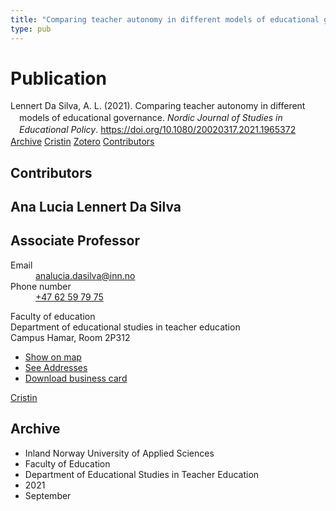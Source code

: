 ```yaml
---
title: "Comparing teacher autonomy in different models of educational governance"
type: pub
---
```

<h1>Publication</h1>
<article id="csl-bib-container-IGXBTR2H" class="csl-bib-container">
  <div class="csl-bib-body" style="line-height: 1.35; padding-left: 1em; text-indent:-1em;">
  <div class="csl-entry">Lennert Da Silva, A. L. (2021). Comparing teacher autonomy in different models of educational governance. <i>Nordic Journal of Studies in Educational Policy</i>. <a href="https://doi.org/10.1080/20020317.2021.1965372">https://doi.org/10.1080/20020317.2021.1965372</a></div>
</div>
  <div class="csl-bib-buttons">
    <a href="#taxonomy-article-IGXBTR2H" class="csl-bib-button">Archive</a>
    <a href="https://app.cristin.no/results/show.jsf?id=1937291" alt="Cristin URL" class="csl-bib-button">Cristin</a>
    <a href="http://zotero.org/groups/5022929/items/IGXBTR2H" alt="Zotero URL" class="csl-bib-button">Zotero</a>
    <a href="#contributors-article-IGXBTR2H" class="csl-bib-button">Contributors</a>
  </div>
  <div id="csl-bib-meta-container-IGXBTR2H"></div>
</article>
<div id="csl-bib-meta-IGXBTR2H" class="csl-bib-meta">
  <article id="contributors-article-IGXBTR2H" class="contributors-article">
    <h1>Contributors</h1>
    <div class="personas">
<div class="vrtx-hinn-person-card">
<div class="photo">
<i class="lar la-user-circle missing-person"></i>
</div>
<div class="info">
<hgroup><h1>Ana Lucia Lennert Da Silva</h1>
<h2>Associate Professor</h2>
</hgroup><dl>
<dt>Email</dt>
<dd>
<a href="mailto:analucia.dasilva@inn.no">analucia.dasilva@inn.no</a>
</dd>
<dt>Phone number</dt>
<dd><a href="tel:+4762597975">
+47 62 59 79 75
</a></dd>
</dl>
<p>
Faculty of education<br>
Department of educational studies in teacher education<br>
Campus Hamar,
Room 2P312
</p>
<ul class="vrtx-hinn-links">
<li><a href="https://www.google.com/maps?q=60.796004,11.072099">Show on map</a></li>
<li><a href="https://www.inn.no/english/find-an-employee/analucia-dasilva.html#vrtx-hinn-addresses">See Addresses</a></li>
<li><a href="https://www.inn.no/english/find-an-employee/analucia-dasilva.html?vrtx=vcf">Download business card</a></li>
</ul>
</div>
</div>
<a href="https://app.cristin.no/persons/show.jsf?id=1082351" alt="Cristin URL" class="personas-cristin">Cristin</a>
</div>
  </article>
  <article id="taxonomy-article-IGXBTR2H" class="taxonomy-article">
    <h1>Archive</h1>
    <ul>
      <li>Inland Norway University of Applied Sciences</li>
      <li>Faculty of Education</li>
      <li>Department of Educational Studies in Teacher Education</li>
      <li>2021</li>
      <li>September</li>
    </ul>
  </article>
</div>
